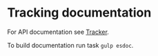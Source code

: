 # Tracking documentation

For API documentation see [Tracker](http://localhost:8000/esdoc/).

To build documentation run task `gulp esdoc`.
